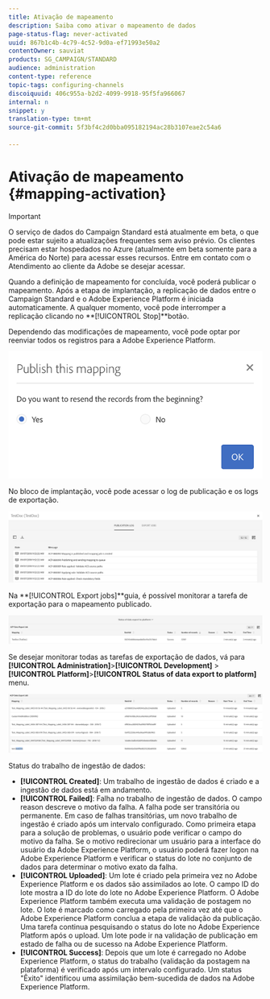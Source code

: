```yaml
---
title: Ativação de mapeamento
description: Saiba como ativar o mapeamento de dados
page-status-flag: never-activated
uuid: 867b1c4b-4c79-4c52-9d0a-ef71993e50a2
contentOwner: sauviat
products: SG_CAMPAIGN/STANDARD
audience: administration
content-type: reference
topic-tags: configuring-channels
discoiquuid: 406c955a-b2d2-4099-9918-95f5fa966067
internal: n
snippet: y
translation-type: tm+mt
source-git-commit: 5f3bf4c2d0bba095182194ac28b3107eae2c54a6

---
```



# Ativação de mapeamento {#mapping-activation}

>[!IMPORTANT]
>
>O serviço de dados do Campaign Standard está atualmente em beta, o que pode estar sujeito a atualizações frequentes sem aviso prévio. Os clientes precisam estar hospedados no Azure (atualmente em beta somente para a América do Norte) para acessar esses recursos. Entre em contato com o Atendimento ao cliente da Adobe se desejar acessar.

Quando a definição de mapeamento for concluída, você poderá publicar o mapeamento. Após a etapa de implantação, a replicação de dados entre o Campaign Standard e o Adobe Experience Platform é iniciada automaticamente. A qualquer momento, você pode interromper a replicação clicando no **[!UICONTROL Stop]**botão.

Dependendo das modificações de mapeamento, você pode optar por reenviar todos os registros para a Adobe Experience Platform.

![](assets/aep_publishmapping.png)

No bloco de implantação, você pode acessar o log de publicação e os logs de exportação.

![](assets/aep_publog.png)

Na **[!UICONTROL Export jobs]**guia, é possível monitorar a tarefa de exportação para o mapeamento publicado.

![](assets/aep_jobstatus.png)

Se desejar monitorar todas as tarefas de exportação de dados, vá para **[!UICONTROL Administration]**>**[!UICONTROL Development]** > **[!UICONTROL Platform]**>**[!UICONTROL Status of data export to platform]** menu.

![](assets/aep_statusmapping.png)

Status do trabalho de ingestão de dados:

* **[!UICONTROL Created]**: Um trabalho de ingestão de dados é criado e a ingestão de dados está em andamento.
* **[!UICONTROL Failed]**: Falha no trabalho de ingestão de dados. O campo reason descreve o motivo da falha. A falha pode ser transitória ou permanente. Em caso de falhas transitórias, um novo trabalho de ingestão é criado após um intervalo configurado. Como primeira etapa para a solução de problemas, o usuário pode verificar o campo do motivo da falha. Se o motivo redirecionar um usuário para a interface do usuário da Adobe Experience Platform, o usuário poderá fazer logon na Adobe Experience Platform e verificar o status do lote no conjunto de dados para determinar o motivo exato da falha.
* **[!UICONTROL Uploaded]**: Um lote é criado pela primeira vez no Adobe Experience Platform e os dados são assimilados ao lote. O campo ID do lote mostra a ID do lote do lote no Adobe Experience Platform. O Adobe Experience Platform também executa uma validação de postagem no lote. O lote é marcado como carregado pela primeira vez até que o Adobe Experience Platform conclua a etapa de validação da publicação. Uma tarefa continua pesquisando o status do lote no Adobe Experience Platform após o upload. Um lote pode ir na validação de publicação em estado de falha ou de sucesso na Adobe Experience Platform.
* **[!UICONTROL Success]**: Depois que um lote é carregado no Adobe Experience Platform, o status do trabalho (validação da postagem na plataforma) é verificado após um intervalo configurado. Um status &quot;Êxito&quot; identificou uma assimilação bem-sucedida de dados na Adobe Experience Platform.
